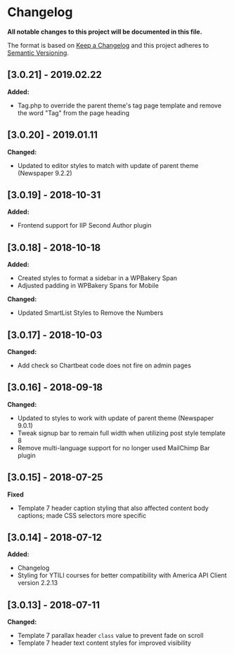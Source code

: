 # Changelog
**All notable changes to this project will be documented in this file.**

The format is based on [Keep a Changelog](http://keepachangelog.com/en/1.0.0/)
and this project adheres to [Semantic Versioning](http://semver.org/spec/v2.0.0.html).

## [3.0.21] - 2019.02.22

**Added:**
- Tag.php to override the parent theme's tag page template and remove the word "Tag" from the page heading

## [3.0.20] - 2019.01.11

**Changed:**
- Updated to editor styles to match with update of parent theme (Newspaper 9.2.2)

## [3.0.19] - 2018-10-31

**Added:**
- Frontend support for IIP Second Author plugin

## [3.0.18] - 2018-10-18

**Added:**
- Created styles to format a sidebar in a WPBakery Span
- Adjusted padding in WPBakery Spans for Mobile

**Changed:**
- Updated SmartList Styles to Remove the Numbers

## [3.0.17] - 2018-10-03

**Changed:**
- Add check so Chartbeat code does not fire on admin pages

## [3.0.16] - 2018-09-18

**Changed:**
- Updated to styles to work with update of parent theme (Newspaper 9.0.1)
- Tweak signup bar to remain full width when utilizing post style template 8
- Remove multi-language support for no longer used MailChimp Bar plugin

## [3.0.15] - 2018-07-25

**Fixed**
- Template 7 header caption styling that also affected content body captions; made CSS selectors more specific

## [3.0.14] - 2018-07-12

**Added:**
- Changelog
- Styling for YTILI courses for better compatibility with America API Client version 2.2.13

## [3.0.13] - 2018-07-11

**Changed:**
- Template 7 parallax header `class` value to prevent fade on scroll
- Template 7 header text content styles for improved visibility
